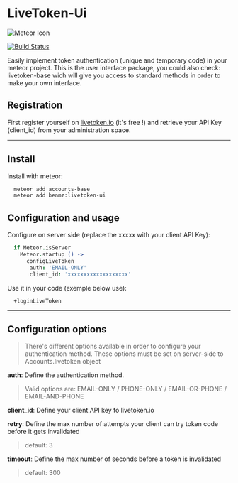 # LiveToken-Ui

![Meteor Icon](http://icon.meteor.com/package/benmz:livetoken-ui)

[![Build Status](https://secure.travis-ci.org/x62en/livetoken-ui.png?branch=master)](https://travis-ci.org/x62en/livetoken-ui)

Easily implement token authentication (unique and temporary code) in your meteor project.
This is the user interface package, you could also check: livetoken-base wich will give you access to standard methods in order to make your own interface.

## Registration

First register yourself on [livetoken.io](http://livetoken.io) (it's free !) and retrieve your API Key (client_id) from your administration space.

___

## Install

Install with meteor:
  ```sh
    meteor add accounts-base
    meteor add benmz:livetoken-ui
  ```

## Configuration and usage

Configure on server side (replace the xxxxx with your client API Key):
  ```coffeescript
    if Meteor.isServer
      Meteor.startup () ->
        configLiveToken
         auth: 'EMAIL-ONLY'
         client_id: 'xxxxxxxxxxxxxxxxxxx'
  ```

Use it in your code (exemple below use):
  ```jade
    +loginLiveToken
  ```

___

## Configuration options

>There's different options available in order to configure your authentication method.
>These options must be set on server-side to Accounts.livetoken object

**auth**: Define the authentication method.
>Valid options are: EMAIL-ONLY / PHONE-ONLY / EMAIL-OR-PHONE / EMAIL-AND-PHONE

**client_id**: Define your client API key fo livetoken.io

**retry**: Define the max number of attempts your client can try token code before it gets invalidated
> default: 3

**timeout**: Define the max number of seconds before a token is invalidated
> default: 300


